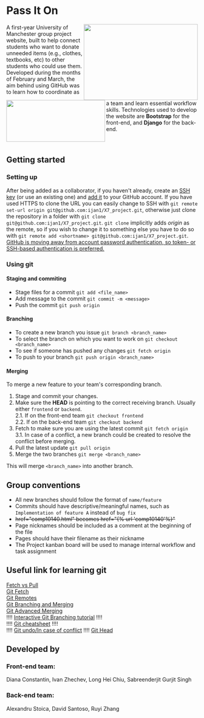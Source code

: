 # Pass It On  

<img align="right" width="300" height="200" src="https://i.imgur.com/A697At2.png">

<img align="left" width="260" height="110" src="https://i.imgur.com/ecBenF9.jpg">A first-year University of Manchester group project website, built to help connect students who want to donate unneeded items (e.g., clothes, textbooks, etc) to other students who could use them. Developed during the months of February and March, the aim behind using GitHub was to learn how to coordinate as a team and learn essential workflow skills. Technologies used to develop the website are **Bootstrap** for the front-end, and **Django** for the back-end.⠀  ⠀  
<p>⠀  </p>


## Getting started
### Setting up 
After being added as a collaborator, if you haven't already, create an [SSH key](https://docs.github.com/en/github/authenticating-to-github/generating-a-new-ssh-key-and-adding-it-to-the-ssh-agent) (or use an existing one) and [add it](https://docs.github.com/en/github/authenticating-to-github/adding-a-new-ssh-key-to-your-github-account) to your GitHub account. If you have used HTTPS to clone the URL you can easily change to SSH with ```git remote set-url origin git@github.com:ijan1/X7_project.git```, otherwise just clone the repository in a folder with ```git clone git@github.com:ijan1/X7_project.git```. ```git clone``` implicitly adds *origin* as the remote, so if you wish to change it to something else you have to do so with ```git remote add <shortname> git@github.com:ijan1/X7_project.git```. [GitHub is moving away from account password authentication, so token- or SSH-based authentication is preferred.](https://github.blog/2020-12-15-token-authentication-requirements-for-git-operations/)

### Using git
#### Staging and commiting
- Stage files for a commit ```git add <file_name>```  
- Add message to the commit ```git commit -m <message>```
- Push the commit ```git push origin```

#### Branching
- To create a new branch you issue ```git branch <branch_name>```  
- To select the branch on which you want to work on ```git checkout <branch_name>```  
- To see if someone has pushed any changes ```git fetch origin```  
- To push to your branch ```git push origin <branch_name>```

#### Merging
To merge a new feature to your team's corresponding branch.

1. Stage and commit your changes.  
2. Make sure the **HEAD** is pointing to the correct receiving branch. Usually either ```frontend``` or ```backend```.  
2.1. If on the front-end team ```git checkout frontend```  
2.2. If on the back-end team ```git checkout backend```  
3. Fetch to make sure you are using the latest commit ```git fetch origin```  
3.1. In case of a conflict, a new branch could be created to resolve the conflict before merging.
4. Pull the latest update ```git pull origin```  
5. Merge the two branches ```git merge <branch_name>```

This will merge ```<branch_name>``` into another branch.

## Group conventions
- All new branches should follow the format of ```name/feature```  
- Commits should have descriptive/meaningful names, such as ```Implementation of feature A``` instead of ```bug fix```  
- ~~href="comp10140.html"  becomes  href="{% url 'comp10140'%}"~~
- Page nicknames should be included as a comment at the beginning of the file  
- Pages should have their filename as their nickname  
- The Project kanban board will be used to manage internal workflow and task assignment 

## Useful link for learning git
[Fetch vs Pull](https://www.git-tower.com/learn/git/faq/difference-between-git-fetch-git-pull/)  
[Git Fetch](https://www.atlassian.com/git/tutorials/syncing/git-fetch)  
[Git Remotes](https://git-scm.com/book/en/v2/Git-Basics-Working-with-Remotes)  
[Git Branching and Merging](https://git-scm.com/book/en/v2/Git-Branching-Basic-Branching-and-Merging)  
[Git Advanced Merging](https://git-scm.com/book/en/v2/Git-Tools-Advanced-Merging)  
!!!! [Interactive Git Branching tutorial](https://learngitbranching.js.org/) !!!!  
!!!! [Git cheatsheet](https://training.github.com/downloads/github-git-cheat-sheet.pdf) !!!!  
!!!! [Git undo/In case of conflict](https://docs.gitlab.com/ee/topics/git/numerous_undo_possibilities_in_git/) !!!!
[Git Head](https://www.git-tower.com/learn/git/glossary/head)

## Developed by
### Front-end team:
Diana Constantin, Ivan Zhechev, Long Hei Chiu, Sabreenderjit  Gurjit Singh
### Back-end team:
Alexandru Stoica, David Santoso, Ruyi Zhang
